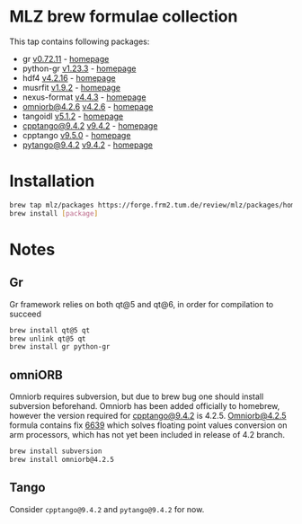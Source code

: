 # MLZ brew formulae collection
This tap contains following packages:
 - gr [v0.72.11](https://github.com/sciapp/gr) - [homepage](https://gr-framework.org)
 - python-gr [v1.23.3](https://github.com/sciapp/python-gr) - [homepage](https://gr-framework.org)
 - hdf4 [v4.2.16](https://github.com/HDFGroup/hdf4) - [homepage](https://www.hdfgroup.org/solutions/hdf4)
 - musrfit [v1.9.2](https://bitbucket.org/muonspin/musrfit/src/root6/) - [homepage](http://lmu.web.psi.ch/musrfit/user/html/index.html)
 - nexus-format [v4.4.3](https://github.com/nexusformat/code) - [homepage](https://www.nexusformat.org)
 - omniorb@4.2.6 [v4.2.6](https://sourceforge.net/p/omniorb/svn/HEAD/tree/) - [homepage](https://sourceforge.net/projects/omniorb)
 - tangoidl [v5.1.2](https://gitlab.com/tango-controls/tango-idl) - [homepage](https://www.tango-controls.org)
 - cpptango@9.4.2 [v9.4.2](https://gitlab.com/tango-controls/cppTango) - [homepage](https://www.tango-controls.org)
 - cpptango [v9.5.0](https://gitlab.com/tango-controls/cppTango) - [homepage](https://www.tango-controls.org)
 - pytango@9.4.2 [v9.4.2](https://gitlab.com/tango-controls/pytango) - [homepage](https://www.tango-controls.org)

# Installation
```bash
brew tap mlz/packages https://forge.frm2.tum.de/review/mlz/packages/homebrew
brew install [package]
```

# Notes

Gr
--
Gr framework relies on both qt@5 and qt@6, in order for compilation to succeed
```bash
brew install qt@5 qt
brew unlink qt@5 qt
brew install gr python-gr
```

omniORB
-------
Omniorb requires subversion, but due to brew bug one should install subversion
beforehand. Omniorb has been added officially to homebrew, however the version
required for cpptango@9.4.2 is 4.2.5.
Omniorb@4.2.5 formula contains fix [6639](https://sourceforge.net/p/omniorb/svn/6639/)
which solves floating point values conversion on arm processors, which has not
yet been included in release of 4.2 branch.
```bash
brew install subversion
brew install omniorb@4.2.5
```

Tango
-----
Consider `cpptango@9.4.2` and `pytango@9.4.2` for now.
